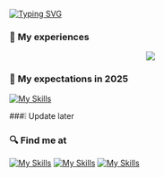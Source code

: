 
[![Typing SVG](https://readme-typing-svg.demolab.com?font=Fira+Code&pause=1000&width=435&lines=+Hi+guys%2C+i'm+Gemma!;Bonjour+%C3%A0+tous%2C+je+suis+Gemme!;I'm+studying+software+engineering;At+Danang+University+of+Science+and+Technology%2C+Viet+Nam)](https://git.io/typing-svg)



### :blue_heart: **My experiences**
<p align="center">
  <a href="https://skillicons.dev">
    <img src="https://skillicons.dev/icons?i=python,html,js,css,c,cpp,css ,csharp,git,gitlab,ai,r" />
  </a>
</p>


### :exploding_head: **My expectations in 2025**
[![My Skills](https://skillicons.dev/icons?i=figma,aws,docker,flutter,go,rust,php,java,mysql,mongodb,nodejs,rust,react)](https://skillicons.dev)

###:grey_exclamation: Update later

### :mag: Find me at
[![My Skills](https://skillicons.dev/icons?i=github)](https://github.com/iamgem01)
[![My Skills](https://skillicons.dev/icons?i=linkedin)](https://www.linkedin.com/in/tran-bich-ngoc-224b26245/)
[![My Skills](https://skillicons.dev/icons?i=discord)](https://discord.com/channels/@gemisme)

